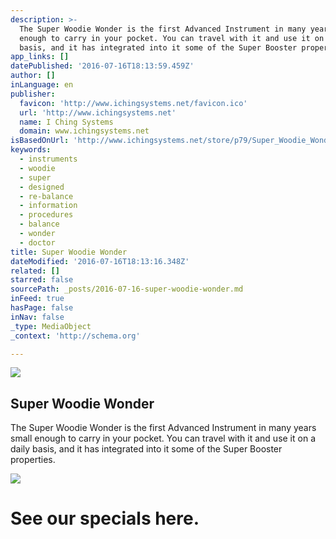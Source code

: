 ```yaml
---
description: >-
  The Super Woodie Wonder is the first Advanced Instrument in many years small
  enough to carry in your pocket. You can travel with it and use it on a daily
  basis, and it has integrated into it some of the Super Booster properties.
app_links: []
datePublished: '2016-07-16T18:13:59.459Z'
author: []
inLanguage: en
publisher:
  favicon: 'http://www.ichingsystems.net/favicon.ico'
  url: 'http://www.ichingsystems.net'
  name: I Ching Systems
  domain: www.ichingsystems.net
isBasedOnUrl: 'http://www.ichingsystems.net/store/p79/Super_Woodie_Wonder.html'
keywords:
  - instruments
  - woodie
  - super
  - designed
  - re-balance
  - information
  - procedures
  - balance
  - wonder
  - doctor
title: Super Woodie Wonder
dateModified: '2016-07-16T18:13:16.348Z'
related: []
starred: false
sourcePath: _posts/2016-07-16-super-woodie-wonder.md
inFeed: true
hasPage: false
inNav: false
_type: MediaObject
_context: 'http://schema.org'

---
```

<article style=""><img src="https://s3-us-west-2.amazonaws.com/the-grid-img/p/177bc91ca338d4aaf7c6ed3e26cf670bf69461dd.jpg" /><h1>Super Woodie Wonder</h1><p>The Super Woodie Wonder is the first Advanced Instrument in many years small enough to carry in your pocket. You can travel with it and use it on a daily basis, and it has integrated into it some of the Super Booster properties.</p></article>

![](https://the-grid-user-content.s3-us-west-2.amazonaws.com/e8f6b6fb-c58a-4ff3-b911-1817bd8c69e3.jpg)

# See our specials here.